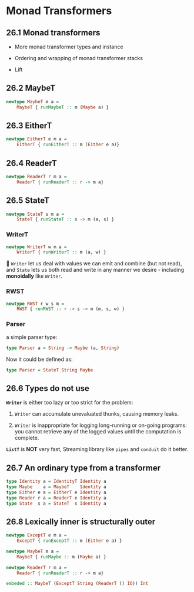 # Monad Transformers

## 26.1 Monad transformers

* More monad transformer types and instance

* Ordering and wrapping of monad transformer stacks

* Lift

## 26.2 MaybeT

```haskell
newtype MaybeT m a =
    MaybeT { runMaybeT :: m (Maybe a) }
```

## 26.3 EitherT

```haskell
newtype EitherT e m a =
    EitherT { runEitherT :: m (Either e a)}
```

## 26.4 ReaderT

```haskell
newtype ReaderT r m a =
    ReaderT { runReaderT :: r -> m a}
```


## 26.5 StateT

```haskell
newtype StateT s m a =
    StateT { runStateT :: s -> m (a, s) }
```

### WriterT

```haskell
newtype WriterT w m a = 
    WriterT { runWriterT :: m (a, w) }
```

:firecracker: `Writer` let us deal with values we can emit and combine (but not read), and `State` lets us both read and write in any manner we desire - including __monoidally__ like `Writer`.

### RWST

```haskell
newtype RWST r w s m = 
    RWST { runRWST :: r -> s -> m (m, s, w) }
```

### Parser

a simple parser type:

```haskell
type Parser a = String -> Maybe (a, String)
```

Now it could be defined as:

```haskell
type Parser = StateT String Maybe
```

## 26.6 Types do not use

__`Writer`__ is either too lazy or too strict for the problem:

1. `Writer` can accumulate unevaluated thunks, causing memory leaks.

2. `Writer` is inappropriate for logging long-running or on-going programs:
you cannot retrieve any of the logged values until the computation is complete.

__`ListT`__ is __NOT__ very fast, Streaming library like `pipes` and `conduit` do it better.


## 26.7 An ordinary type from a transformer

```haskell
type Identity a = IdentityT Identity a
type Maybe    a = MaybeT    Identity a
type Either e a = EitherT e Identity a
type Reader r a = ReaderT e Identity a
type State  s a = StateT  s Identity a
```

## 26.8 Lexically inner is structurally outer

```haskell
newtype ExceptT e m a =
    ExceptT { runExceptT :: m (Either e a) }

newtype MaybeT m a =
    MaybeT { runMaybe :: m (Maybe a) }

newtype ReaderT r m a =
    ReaderT { runReaderT :: r -> m a}

embeded :: MaybeT (ExceptT String (ReaderT () IO)) Int
```

